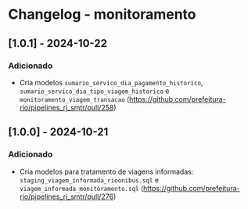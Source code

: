# Changelog - monitoramento

## [1.0.1] - 2024-10-22

### Adicionado

- Cria modelos `sumario_servico_dia_pagamento_historico`, `sumario_servico_dia_tipo_viagem_historico` e `monitoramento_viagem_transacao` (https://github.com/prefeitura-rio/pipelines_rj_smtr/pull/258)

## [1.0.0] - 2024-10-21

### Adicionado
- Cria modelos para tratamento de viagens informadas: `staging_viagem_informada_rioonibus.sql` e `viagem_informada_monitoramento.sql` (https://github.com/prefeitura-rio/pipelines_rj_smtr/pull/276)
